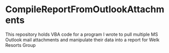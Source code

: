 # CompileReportFromOutlookAttachments

This repository holds VBA code for a program I wrote to pull multiple MS Outlook mail attachments and manipulate their data into a report for Welk Resorts Group
